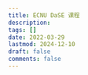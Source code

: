 ```yaml
---
title: ECNU DaSE 课程
description: 
tags: []
date: 2022-03-29
lastmod: 2024-12-10
draft: false
comments: false
---
```

